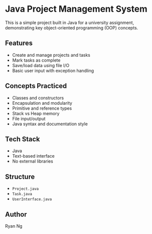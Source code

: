 # Java Project Management System

This is a simple project built in Java for a university assignment, demonstrating key object-oriented programming (OOP) concepts.

## Features
- Create and manage projects and tasks
- Mark tasks as complete
- Save/load data using file I/O
- Basic user input with exception handling

## Concepts Practiced
- Classes and constructors
- Encapsulation and modularity
- Primitive and reference types
- Stack vs Heap memory
- File input/output
- Java syntax and documentation style

## Tech Stack
- Java
- Text-based interface
- No external libraries

## Structure
- `Project.java`
- `Task.java`
- `UserInterface.java`

## Author
Ryan Ng
